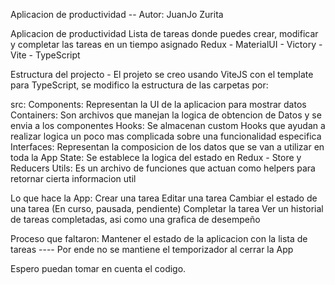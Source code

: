 Aplicacion de productividad -- Autor: JuanJo Zurita

Aplicacion de productividad
Lista de tareas donde puedes crear, modificar y completar las tareas en un tiempo asignado
Redux - MaterialUI - Victory - Vite - TypeScript


Estructura del projecto - 
El projeto se creo usando ViteJS con el template para TypeScript, se modifico la estructura de las carpetas por:

src:
  Components: Representan la UI de la aplicacion para mostrar datos
  Containers: Son archivos que manejan la logica de obtencion de Datos y se envia a los componentes
  Hooks: Se almacenan custom Hooks que ayudan a realizar logica un poco mas complicada sobre una funcionalidad especifica
  Interfaces: Representan la composicion de los datos que se van a utilizar en toda la App
  State: Se establece la logica del estado en Redux - Store y Reducers
  Utils: Es un archivo de funciones que actuan como helpers para retornar cierta informacion util
 
 
 
 Lo que hace la App:
  Crear una tarea
  Editar una tarea
  Cambiar el estado de una tarea (En curso, pausada, pendiente)
  Completar la tarea
  Ver un historial de tareas completadas, asi como una grafica de desempeño
 
 
 Proceso que faltaron:
  Mantener el estado de la aplicacion con la lista de tareas ---- Por ende no se mantiene el temporizador al cerrar la App
  

Espero puedan tomar en cuenta el codigo.
